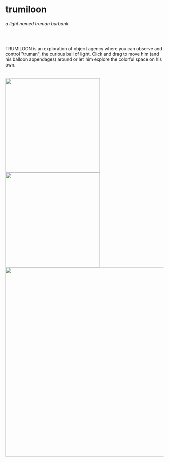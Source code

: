 <div>
<h1>trumiloon</h1> <h6>a light named truman burbank</h6>
</div>
  
&nbsp;

TRUMILOON is an exploration of object agency where you can observe and control "truman", the curious ball of light. Click and drag to move him (and his balloon appendages) around or let him explore the colorful space on his own.
<br>
<br>
&nbsp;
&nbsp;
&nbsp;
<br>
<img src="./example_ux/trumiloon_control.gif/" width=300>
<img src="./example_ux/trumiloon_alone.gif" width=300>
<img src="./example_ux/trumiloon_main.gif" width=603>


